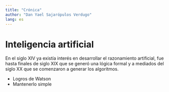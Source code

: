 ```yaml
---
title: "Crónica"
author: "Dan Yael Sajarópulos Verdugo"
lang: es
---
```


# Inteligencia artificial

En el siglo XIV ya existía interés en desarrollar el razonamiento artificial, fue hasta finales de siglo XIX que se generó una lógica formal y a mediados del siglo XX que se comenzaron a generar los algoritmos. 


* Logros de Watson
* Mantenerlo simple
